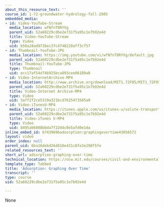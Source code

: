 ```yaml
---
about_this_resource_text: ''
course_id: 1-72-groundwater-hydrology-fall-2005
embedded_media:
- id: Video-YouTube-Stream
  media_location: wfNfnT8RYVg
  parent_uid: 52a60229cdbe2e731f5a95c1e7b92e4d
  title: Video-YouTube-Stream
  type: Video
  uid: b58a28ad973bec37c4748228aff3cf57
- id: Thumbnail-YouTube-JPG
  media_location: https://img.youtube.com/vi/wfNfnT8RYVg/default.jpg
  parent_uid: 52a60229cdbe2e731f5a95c1e7b92e4d
  title: Thumbnail-YouTube-JPG
  type: Thumbnail
  uid: ecc17af54d74b925bca893cee06189a8
- id: Video-InternetArchive-MP4
  media_location: http://www.archive.org/download/MIT1.72F05/MIT1_72F05_st_graph_220k.mp4
  parent_uid: 52a60229cdbe2e731f5a95c1e7b92e4d
  title: Video-Internet Archive-MP4
  type: Video
  uid: 3aff2f2ce5319a321bcd7625473585a9
- id: Video-iTunesU-MP4
  media_location: https://itunes.apple.com/us/itunes-u/solute-transport-adsorption/id626973433?i=139922927
  parent_uid: 52a60229cdbe2e731f5a95c1e7b92e4d
  title: Video-iTunes U-MP4
  type: Video
  uid: 8495ab6008bbda7f22d4c0e5afd0e1da
inline_embed_id: 67439696adsorption:graphingovertime43056572
layout: video
order_index: null
parent_uid: 6ba16debd26d810e431c8fe3e290f5fe
related_resources_text: ''
short_url: adsorption-graphing-over-time
technical_location: https://ocw.mit.edu/courses/civil-and-environmental-engineering/1-72-groundwater-hydrology-fall-2005/solute-transport/adsorption-graphing-over-time
template_type: Tabbed
title: 'Adsorption: Graphing Over Time'
transcript: ''
type: course
uid: 52a60229cdbe2e731f5a95c1e7b92e4d

---
```

None